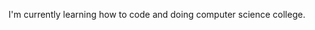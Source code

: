 I'm currently learning how to code and doing computer science college.
<!---
joaoFelype/joaoFelype is a ✨ special ✨ repository because its `README.md` (this file) appears on your GitHub profile.
You can click the Preview link to take a look at your changes.
--->
